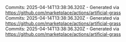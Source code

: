 Commits: 2025-04-14T13:38:36.320Z - Generated via https://github.com/marketplace/actions/artificial-grass
<br>
Commits: 2025-04-14T13:38:36.320Z - Generated via https://github.com/marketplace/actions/artificial-grass
<br>
Commits: 2025-04-14T13:38:36.320Z - Generated via https://github.com/marketplace/actions/artificial-grass
<br>
